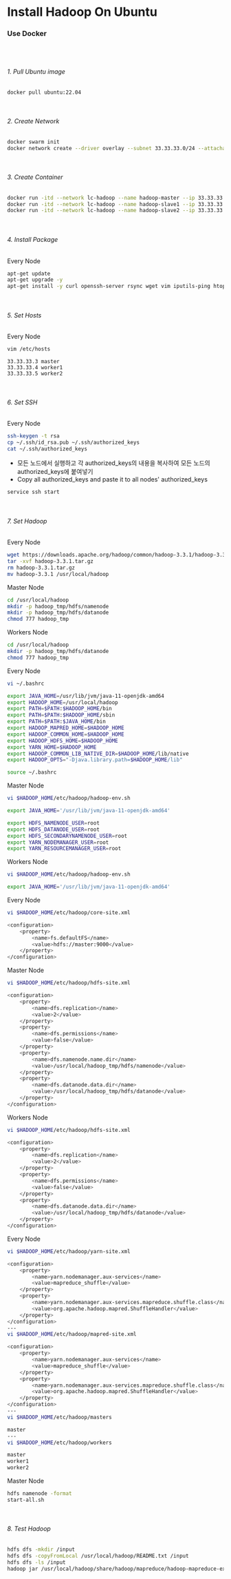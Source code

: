 <h1>Install Hadoop On Ubuntu</h1>
<h3>Use Docker</h3>
<br/><br/>
<h6>1. Pull Ubuntu image</h6>

```bash
docker pull ubuntu:22.04
```
<br/>
<h6>2. Create Network</h6>

```bash
docker swarm init
docker network create --driver overlay --subnet 33.33.33.0/24 --attachable lc-hadoop
```
<br/>
<h6>3. Create Container</h6>

```bash
docker run -itd --network lc-hadoop --name hadoop-master --ip 33.33.33.3 -p 29870:9870 -p 28088:8088 -p 29888:19888 ubuntu:22.04 /bin/bash
docker run -itd --network lc-hadoop --name hadoop-slave1 --ip 33.33.33.4 ubuntu:22.04 /bin/bash
docker run -itd --network lc-hadoop --name hadoop-slave2 --ip 33.33.33.5 ubuntu:22.04 /bin/bash
```
<br>
<h6>4. Install Package</h6>
<p>Every Node</p>

```bash
apt-get update
apt-get upgrade -y
apt-get install -y curl openssh-server rsync wget vim iputils-ping htop openjdk-11-jdk
```
<br/>
<h6>5. Set Hosts</h6>
<p>Every Node</p>
    
```bash
vim /etc/hosts
```
```
33.33.33.3 master
33.33.33.4 worker1
33.33.33.5 worker2
```  

<br/>
<h6>6. Set SSH</h6>
<p>Every Node</p>

```bash
ssh-keygen -t rsa
cp ~/.ssh/id_rsa.pub ~/.ssh/authorized_keys
cat ~/.ssh/authorized_keys
```
- 모든 노드에서 실행하고 각 authorized_keys의 내용을 복사하여 모든 노드의 authorized_keys에 붙여넣기
- Copy all authorized_keys and paste it to all nodes' authorized_keys

```bash
service ssh start
```

<br/>
<h6>7. Set Hadoop</h6>
<p>Every Node</p>

```bash
wget https://downloads.apache.org/hadoop/common/hadoop-3.3.1/hadoop-3.3.1.tar.gz
tar -xvf hadoop-3.3.1.tar.gz
rm hadoop-3.3.1.tar.gz
mv hadoop-3.3.1 /usr/local/hadoop
```
<p>Master Node</p>

```bash
cd /usr/local/hadoop
mkdir -p hadoop_tmp/hdfs/namenode
mkdir -p hadoop_tmp/hdfs/datanode
chmod 777 hadoop_tmp
```

<p>Workers Node</p>

```bash
cd /usr/local/hadoop
mkdir -p hadoop_tmp/hdfs/datanode
chmod 777 hadoop_tmp
```

<p>Every Node</p>

```bash
vi ~/.bashrc

export JAVA_HOME=/usr/lib/jvm/java-11-openjdk-amd64
export HADOOP_HOME=/usr/local/hadoop
export PATH=$PATH:$HADOOP_HOME/bin
export PATH=$PATH:$HADOOP_HOME/sbin
export PATH=$PATH:$JAVA_HOME/bin
export HADOOP_MAPRED_HOME=$HADOOP_HOME
export HADOOP_COMMON_HOME=$HADOOP_HOME
export HADOOP_HDFS_HOME=$HADOOP_HOME
export YARN_HOME=$HADOOP_HOME
export HADOOP_COMMON_LIB_NATIVE_DIR=$HADOOP_HOME/lib/native
export HADOOP_OPTS="-Djava.library.path=$HADOOP_HOME/lib"
```

```bash
source ~/.bashrc
```
<p>Master Node</p>

```bash
vi $HADOOP_HOME/etc/hadoop/hadoop-env.sh

export JAVA_HOME='/usr/lib/jvm/java-11-openjdk-amd64'

export HDFS_NAMENODE_USER=root
export HDFS_DATANODE_USER=root
export HDFS_SECONDARYNAMENODE_USER=root
export YARN_NODEMANAGER_USER=root
export YARN_RESOURCEMANAGER_USER=root
```
<p>Workers Node</p>

```bash
vi $HADOOP_HOME/etc/hadoop/hadoop-env.sh

export JAVA_HOME='/usr/lib/jvm/java-11-openjdk-amd64'
```

<p>Every Node</p>

```bash
vi $HADOOP_HOME/etc/hadoop/core-site.xml

<configuration>
    <property>
        <name>fs.defaultFS</name>
        <value>hdfs://master:9000</value>
    </property>
</configuration>
```

<p>Master Node</p>

```bash
vi $HADOOP_HOME/etc/hadoop/hdfs-site.xml

<configuration>
    <property>
        <name>dfs.replication</name>
        <value>2</value>
    </property>
    <property>
        <name>dfs.permissions</name>
        <value>false</value>
    </property>
    <property>
        <name>dfs.namenode.name.dir</name>
        <value>/usr/local/hadoop_tmp/hdfs/namenode</value>
    </property>
    <property>
        <name>dfs.datanode.data.dir</name>
        <value>/usr/local/hadoop_tmp/hdfs/datanode</value>
    </property>
</configuration>
```

<p>Workers Node</p>

```bash
vi $HADOOP_HOME/etc/hadoop/hdfs-site.xml

<configuration>
    <property>
        <name>dfs.replication</name>
        <value>2</value>
    </property>
    <property>
        <name>dfs.permissions</name>
        <value>false</value>
    </property>
    <property>
        <name>dfs.datanode.data.dir</name>
        <value>/usr/local/hadoop_tmp/hdfs/datanode</value>
    </property>
</configuration>
```

<p>Every Node</p>

```bash
vi $HADOOP_HOME/etc/hadoop/yarn-site.xml

<configuration>
    <property>
        <name>yarn.nodemanager.aux-services</name>
        <value>mapreduce_shuffle</value>
    </property>
    <property>
        <name>yarn.nodemanager.aux-services.mapreduce.shuffle.class</name>
        <value>org.apache.hadoop.mapred.ShuffleHandler</value>
    </property>
</configuration>
---
vi $HADOOP_HOME/etc/hadoop/mapred-site.xml

<configuration>
    <property>
        <name>yarn.nodemanager.aux-services</name>
        <value>mapreduce_shuffle</value>
    </property>
    <property>
        <name>yarn.nodemanager.aux-services.mapreduce.shuffle.class</name>
        <value>org.apache.hadoop.mapred.ShuffleHandler</value>
    </property>
</configuration>
---
vi $HADOOP_HOME/etc/hadoop/masters

master
---
vi $HADOOP_HOME/etc/hadoop/workers

master
worker1
worker2
```

<p>Master Node</p>

```bash
hdfs namenode -format
start-all.sh
```

<br/>
<h6>8. Test Hadoop</h6>

```bash
hdfs dfs -mkdir /input
hdfs dfs -copyFromLocal /usr/local/hadoop/README.txt /input
hdfs dfs -ls /input
hadoop jar /usr/local/hadoop/share/hadoop/mapreduce/hadoop-mapreduce-examples-3.2.1.jar wordcount /input/README.txt ~/wordcount-output
```